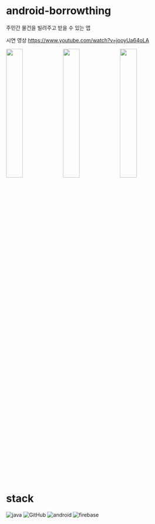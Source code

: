 # android-borrowthing

주민간 물건을 빌려주고 받을 수 있는 앱

시연 영상 https://www.youtube.com/watch?v=jooyUa64oLA
<div>
  <img src = "https://user-images.githubusercontent.com/105832345/190528265-b8397110-7f23-4e0d-a63a-1ce960ca1ddc.png" width="30%" height="30%"> 
  <img src = "https://user-images.githubusercontent.com/105832345/190528351-33f9062e-f76c-4a8f-a257-f104154f524f.png" width="30%" height="30%"> 
  <img src = "https://user-images.githubusercontent.com/105832345/190528456-96c8c630-8985-460a-b1e7-64269aa18d38.png" width="30%" height="30%"> 
</div>

# stack
![java](https://img.shields.io/badge/java-3670A0?style=for-the-badge&logo=java&logoColor=ffdd54)
![GitHub](https://img.shields.io/badge/github-%23121011.svg?style=for-the-badge&logo=github&logoColor=white)
![android](https://img.shields.io/badge/android-3DDC84.svg?style=for-the-badge&logo=android&logoColor=white)
![firebase](https://img.shields.io/badge/firebase-FFCA28.svg?style=for-the-badge&logo=firebase&logoColor=white)
